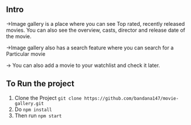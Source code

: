 ## Intro

->Image gallery is a place where you can see Top rated, recently released movies. You can also see the overview, casts, director and release date of the movie. 

->Image gallery also has a search feature where you can search for a Particular movie

-> You can also add a movie to your watchlist and check it later.

## To Run the project
1) Clone the Project `git clone https://github.com/bandana147/movie-gallery.git`
2) Do `npm install`
3) Then run `npm start`

